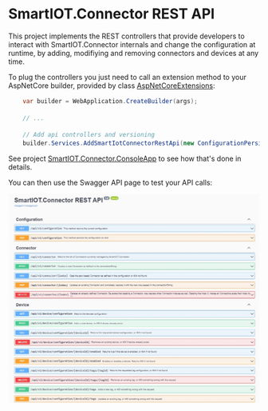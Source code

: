 # SmartIOT.Connector REST API

This project implements the REST controllers that provide developers to interact with SmartIOT.Connector internals and change the configuration at runtime, by adding, modifiying and removing connectors and devices at any time.

To plug the controllers you just need to call an extension method to your AspNetCore builder, provided by class [AspNetCoreExtensions](AspNetCoreExtensions.cs):

```csharp
    var builder = WebApplication.CreateBuilder(args);

    // ...
    
    // Add api controllers and versioning
	builder.Services.AddSmartIotConnectorRestApi(new ConfigurationPersister(configuration, path));
```

See project [SmartIOT.Connector.ConsoleApp](../../Apps/SmartIOT.Connector.ConsoleApp/README.md) to see how that's done in details.

You can then use the Swagger API page to test your API calls:

![API](api.jpg)
